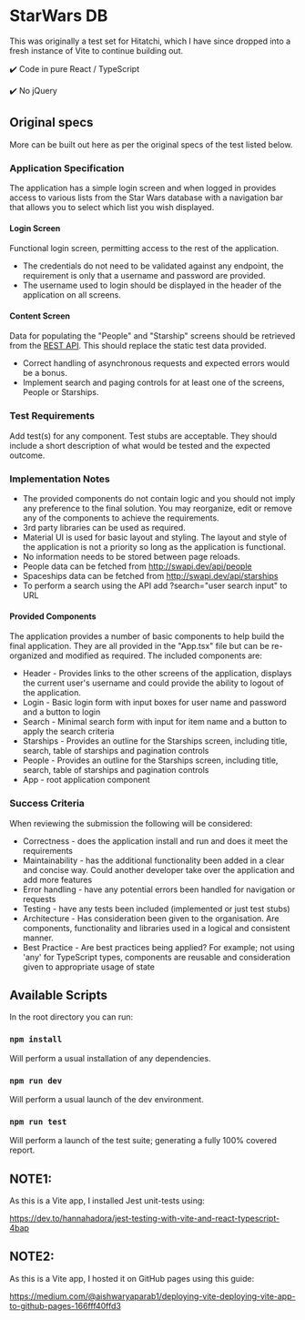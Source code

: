 # StarWars DB

This was originally a test set for Hitatchi, which I have since dropped into a fresh instance of Vite to continue building out.

:heavy_check_mark: Code in pure React / TypeScript

:heavy_check_mark: No jQuery

## Original specs

More can be built out here as per the original specs of the test listed below.

### Application Specification

The application has a simple login screen and when logged in provides access to various lists from the Star Wars database with a navigation bar that allows you to select which list you wish displayed.

#### Login Screen

Functional login screen, permitting access to the rest of the application.
- The credentials do not need to be validated against any endpoint, the requirement is only that a username and password are provided.
- The username used to login should be displayed in the header of the application on all screens.

#### Content Screen

Data for populating the "People" and "Starship" screens should be retrieved from the [REST API](http://swapi.dev/api/.git). This should replace the static test data provided.
- Correct handling of asynchronous requests and expected errors would be a bonus.
- Implement search and paging controls for at least one of the screens, People or Starships.

### Test Requirements

Add test(s) for any component. Test stubs are acceptable. They should include a short description of what would be tested and the expected outcome.

### Implementation Notes

- The provided components do not contain logic and you should not imply any preference to the final solution. You may reorganize, edit or remove any of the components to achieve the requirements.
- 3rd party libraries can be used as required.
- Material UI is used for basic layout and styling. The layout and style of the application is not a priority so long as the application is functional.
- No information needs to be stored between page reloads.
- People data can be fetched from http://swapi.dev/api/people
- Spaceships data can be fetched from http://swapi.dev/api/starships
- To perform a search using the API add ?search="user search input" to URL

#### Provided Components

The application provides a number of basic components to help build the final application. They are all provided in the "App.tsx" file but can be re- organized and modified as required. The included components are:
- Header - Provides links to the other screens of the application, displays the current user's username and could provide the ability to logout of the application.
- Login - Basic login form with input boxes for user name and password and a button to login
- Search - Minimal search form with input for item name and a button to apply the search criteria
- Starships - Provides an outline for the Starships screen, including title, search, table of starships and pagination controls
- People - Provides an outline for the Starships screen, including title, search, table of starships and pagination controls
- App - root application component

### Success Criteria

When reviewing the submission the following will be considered:
- Correctness - does the application install and run and does it meet the requirements
- Maintainability - has the additional functionality been added in a clear and concise way. Could another developer take over the application and add more features
- Error handling - have any potential errors been handled for navigation or requests
- Testing - have any tests been included (implemented or just test stubs)
- Architecture - Has consideration been given to the organisation. Are components, functionality and libraries used in a logical and consistent manner.
- Best Practice - Are best practices being applied? For example; not using 'any' for TypeScript types, components are reusable and consideration given to appropriate usage of state

## Available Scripts

In the root directory you can run:

### `npm install`

Will perform a usual installation of any dependencies.

### `npm run dev`

Will perform a usual launch of the dev environment.

### `npm run test`

Will perform a launch of the test suite; generating a fully 100% covered report.

## NOTE1:

As this is a Vite app, I installed Jest unit-tests using:

https://dev.to/hannahadora/jest-testing-with-vite-and-react-typescript-4bap

## NOTE2:

As this is a Vite app, I hosted it on GitHub pages using this guide:

https://medium.com/@aishwaryaparab1/deploying-vite-deploying-vite-app-to-github-pages-166fff40ffd3
